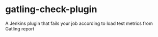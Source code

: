 # gatling-check-plugin
A Jenkins plugin that fails your job according to load test metrics from Gatling report
